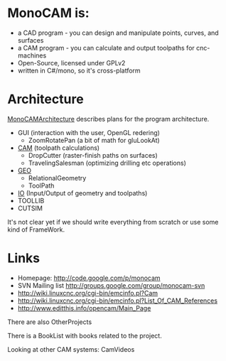 # MonoCAM is: #
  * a CAD program - you can design and manipulate points, curves, and surfaces
  * a CAM program - you can calculate and output toolpaths for cnc-machines
  * Open-Source, licensed under GPLv2
  * written in C#/mono, so it's cross-platform

# Architecture #
[MonoCAMArchitecture](MonoCAMArchitecture.md) describes plans for the program architecture.
  * GUI (interaction with the user, OpenGL redering)
    * ZoomRotatePan (a bit of math for gluLookAt)
  * [CAM](CAM.md) (toolpath calculations)
    * DropCutter (raster-finish paths on surfaces)
    * TravelingSalesman (optimizing drilling etc operations)
  * [GEO](GEO.md)
    * RelationalGeometry
    * ToolPath
  * [IO](IO.md) (Input/Output of geometry and toolpaths)
  * TOOLLIB
  * CUTSIM

It's not clear yet if we should write everything from scratch or use some kind of FrameWork.

# Links #
  * Homepage: http://code.google.com/p/monocam
  * SVN Mailing list http://groups.google.com/group/monocam-svn
  * http://wiki.linuxcnc.org/cgi-bin/emcinfo.pl?Cam
  * http://wiki.linuxcnc.org/cgi-bin/emcinfo.pl?List_Of_CAM_References
  * http://www.editthis.info/opencam/Main_Page

There are also OtherProjects

There is a BookList with books related to the project.

Looking at other CAM systems: CamVideos
